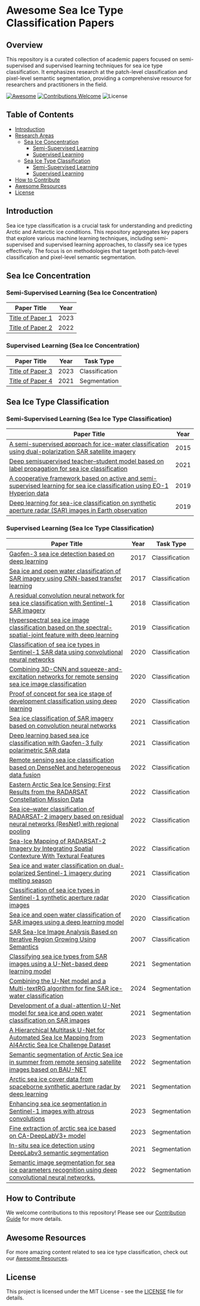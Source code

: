 # Awesome  Sea Ice Type Classification Papers

## Overview
This repository is a curated collection of academic papers focused on semi-supervised and supervised learning techniques for sea ice type classification. It emphasizes research at the patch-level classification and pixel-level semantic segmentation, providing a comprehensive resource for researchers and practitioners in the field.

[![Awesome](https://img.shields.io/badge/awesome-%F0%9F%98%8E-brightgreen.svg)](AWESOME.md)
[![Contributions Welcome](https://img.shields.io/badge/contributions-welcome-brightgreen.svg)](CONTRIBUTING.md) ![License](https://img.shields.io/badge/license-MIT-blue.svg)

## Table of Contents

- [Introduction](#introduction)
- [Research Areas](#research-areas)
  - [Sea Ice Concentration](#sea-ice-concentration)
    - [Semi-Supervised Learning](#semi-supervised-learning-sea-ice-concentration)
    - [Supervised Learning](#supervised-learning-sea-ice-concentration)
  - [Sea Ice Type Classification](#sea-ice-type-classification)
    - [Semi-Supervised Learning](#semi-supervised-learning-sea-ice-type-classification)
    - [Supervised Learning](#supervised-learning-sea-ice-type-classification)
- [How to Contribute](#how-to-contribute)
- [Awesome Resources](#awesome-resources)
- [License](#license)

## Introduction
Sea ice type classification is a crucial task for understanding and predicting Arctic and Antarctic ice conditions. This repository aggregates key papers that explore various machine learning techniques, including semi-supervised and supervised learning approaches, to classify sea ice types effectively. The focus is on methodologies that target both patch-level classification and pixel-level semantic segmentation.

## Sea Ice Concentration

### Semi-Supervised Learning (Sea Ice Concentration)

| Paper Title | Year |
|-------------|------|
| [Title of Paper 1](#) | 2023 |
| [Title of Paper 2](#) | 2022 |

### Supervised Learning (Sea Ice Concentration)

| Paper Title | Year | Task Type |
|-------------|------|----------------------------|
| [Title of Paper 3](#) | 2023 | Classification        |
| [Title of Paper 4](#) | 2021 | Segmentation          |


## Sea Ice Type Classification

### Semi-Supervised Learning (Sea Ice Type Classification)

| Paper Title | Year |
|-------------|------|
| [A semi-supervised approach for ice-water classification using dual-polarization SAR satellite imagery](https://ieeexplore.ieee.org/document/7301380) | 2015|
| [Deep semisupervised teacher–student model based on label propagation for sea ice classification](https://ieeexplore.ieee.org/document/9573360)| 2021|
| [A cooperative framework based on active and semi-supervised learning for sea ice classification using EO-1 Hyperion data](https://www.jstage.jst.go.jp/article/tjsass/62/6/62_T-19-6/_pdf) | 2019|
| [Deep learning for sea-ice classification on synthetic aperture radar (SAR) images in Earth observation](https://www.diva-portal.org/smash/get/diva2:1450605/FULLTEXT01.pdf#page=27.19) | 2019|



### Supervised Learning (Sea Ice Type Classification)

| Paper Title | Year | Task Type|
|------------------------|------|-----|
| [Gaofen-3 sea ice detection based on deep learning](https://ieeexplore.ieee.org/document/8293267) | 2017 | Classification |
| [Sea ice and open water classification of SAR imagery using CNN-based transfer learning](https://ieeexplore.ieee.org/document/8127693) | 2017| Classification |
| [A residual convolution neural network for sea ice classification with Sentinel-1 SAR imagery](https://ieeexplore.ieee.org/document/8637496) | 2018| Classification |
| [Hyperspectral sea ice image classification based on the spectral-spatial-joint feature with deep learning](https://www.mdpi.com/2072-4292/11/18/2170) | 2019 | Classification |
| [Classification of sea ice types in Sentinel-1 SAR data using convolutional neural networks](https://www.mdpi.com/2072-4292/12/13/2165) | 2020| Classification |
| [Combining 3D-CNN and squeeze-and-excitation networks for remote sensing sea ice image classification](https://onlinelibrary.wiley.com/doi/10.1155/2020/8065396) | 2020| Classification |
| [Proof of concept for sea ice stage of development classification using deep learning](https://www.mdpi.com/2072-4292/12/15/2486) | 2020| Classification |
| [Sea ice classification of SAR imagery based on convolution neural networks](https://www.mdpi.com/2072-4292/13/9/1734) | 2021 | Classification |
| [Deep learning based sea ice classification with Gaofen-3 fully polarimetric SAR data](https://www.mdpi.com/2072-4292/13/8/1452) | 2021| Classification |
| [Remote sensing sea ice classification based on DenseNet and heterogeneous data fusion](https://www.spiedigitallibrary.org/journals/journal-of-applied-remote-sensing/volume-16/issue-4/044517/Remote-sensing-sea-ice-classification-based-on-DenseNet-and-heterogeneous/10.1117/1.JRS.16.044517.short#_=_) | 2022| Classification |
| [Eastern Arctic Sea Ice Sensing: First Results from the RADARSAT Constellation Mission Data](https://www.mdpi.com/2072-4292/14/5/1165)| 2022| Classification |
| [Sea ice–water classification of RADARSAT-2 imagery based on residual neural networks (ResNet) with regional pooling](https://www.mdpi.com/2072-4292/14/13/3025) | 2022| Classification |
| [Sea-Ice Mapping of RADARSAT-2 Imagery by Integrating Spatial Contexture With Textural Features](https://ieeexplore.ieee.org/document/9887856) | 2022| Classification |
| [Sea ice and water classification on dual-polarized Sentinel-1 imagery during melting season](https://tc.copernicus.org/preprints/tc-2021-85) | 2021| Classification |
| [ Classification of sea ice types in Sentinel-1 synthetic aperture radar images](https://tc.copernicus.org/articles/14/2629/2020) | 2020| Classification |
| [Sea ice and open water classification of SAR images using a deep learning model](https://ieeexplore.ieee.org/document/9323990)| 2020 | Classification |
| [SAR Sea-Ice Image Analysis Based on Iterative Region Growing Using Semantics](https://ieeexplore.ieee.org/abstract/document/4378543) | 2007 | Classification |
| [Classifying sea ice types from SAR images using a U-Net-based deep learning model](https://ieeexplore.ieee.org/document/9554511) | 2021| Segmentation|
| [Combining the U-Net model and a Multi-textRG algorithm for fine SAR ice-water classification](https://egusphere.copernicus.org/preprints/2024/egusphere-2024-1177/) | 2024 | Segmentation|
| [Development of a dual-attention U-Net model for sea ice and open water classification on SAR images](https://ieeexplore.ieee.org/document/9361068) |2021| Segmentation|
| [A Hierarchical Multitask U-Net for Automated Sea Ice Mapping from AI4Arctic Sea Ice Challenge Dataset](https://ieeexplore.ieee.org/document/10337385) | 2023 | Segmentation|
| [Semantic segmentation of Arctic Sea ice in summer from remote sensing satellite images based on BAU-NET](https://www.spiedigitallibrary.org/journals/journal-of-applied-remote-sensing/volume-16/issue-4/046514/Semantic-segmentation-of-Arctic-Sea-ice-in-summer-from-remote/10.1117/1.JRS.16.046514.short) | 2022| Segmentation|
| [Arctic sea ice cover data from spaceborne synthetic aperture radar by deep learning](https://essd.copernicus.org/articles/13/2723/2021/) | 2021| Segmentation|
| [Enhancing sea ice segmentation in Sentinel-1 images with atrous convolutions](https://www.tandfonline.com/doi/full/10.1080/01431161.2023.2248560) | 2023| Segmentation|
| [Fine extraction of arctic sea ice based on CA-DeepLabV3+ model](https://www.spiedigitallibrary.org/conference-proceedings-of-spie/12797/127971P/Fine-extraction-of-arctic-sea-ice-based-on-CA-DeepLabV3/10.1117/12.3007422.short) | 2023| Segmentation|
| [In-situ sea ice detection using DeepLabv3 semantic segmentation](https://ieeexplore.ieee.org/document/9705801) | 2021| Segmentation|
| [Semantic image segmentation for sea ice parameters recognition using deep convolutional neural networks.](https://www.sciencedirect.com/science/article/pii/S1569843222000875) | 2022| Segmentation|


## How to Contribute

We welcome contributions to this repository! Please see our [Contribution Guide](CONTRIBUTING.md) for more details.

## Awesome Resources

For more amazing content related to sea ice type classification, check out our [Awesome Resources](AWESOME.md).


## License

This project is licensed under the MIT License - see the [LICENSE](LICENSE) file for details.
